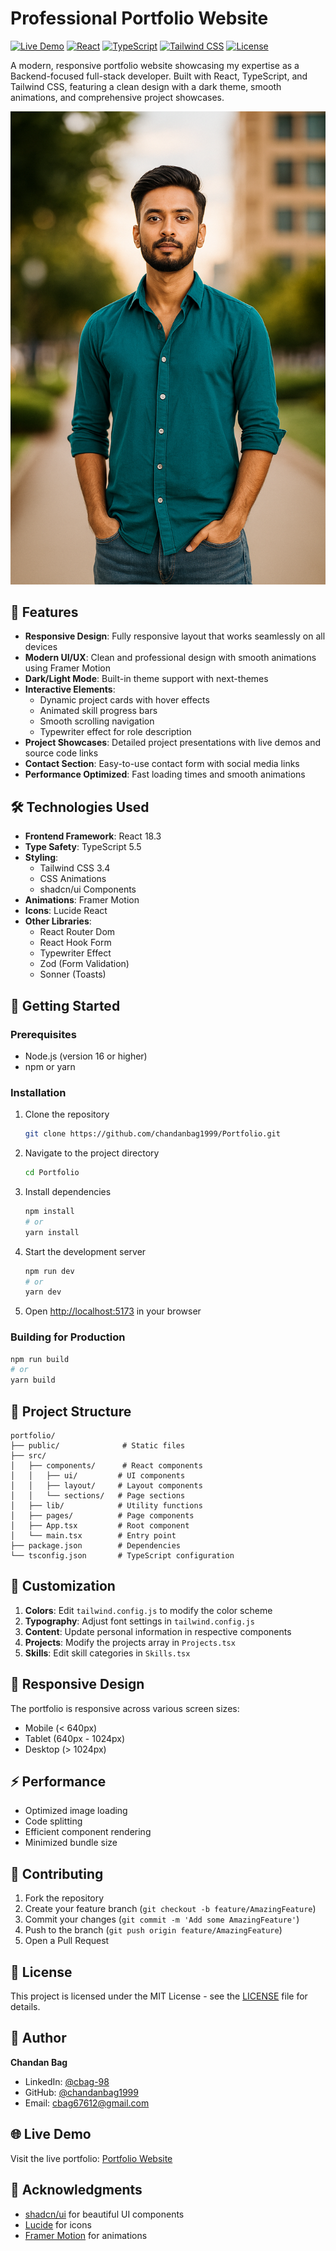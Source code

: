 # Professional Portfolio Website

[![Live Demo](https://img.shields.io/badge/demo-live-green.svg)](https://portfolio-lucifer-morningstar-projects.vercel.app/)
[![React](https://img.shields.io/badge/React-18.3-blue.svg)](https://reactjs.org/)
[![TypeScript](https://img.shields.io/badge/TypeScript-5.5-blue.svg)](https://www.typescriptlang.org/)
[![Tailwind CSS](https://img.shields.io/badge/Tailwind-3.4-blue.svg)](https://tailwindcss.com/)
[![License](https://img.shields.io/badge/license-MIT-green.svg)](LICENSE)

A modern, responsive portfolio website showcasing my expertise as a Backend-focused full-stack developer. Built with React, TypeScript, and Tailwind CSS, featuring a clean design with a dark theme, smooth animations, and comprehensive project showcases.

<div align="center">
  <img src="public/profile.png" alt="Portfolio Preview" width="600px" />
</div>

## 🌟 Features

- **Responsive Design**: Fully responsive layout that works seamlessly on all devices
- **Modern UI/UX**: Clean and professional design with smooth animations using Framer Motion
- **Dark/Light Mode**: Built-in theme support with next-themes
- **Interactive Elements**: 
  - Dynamic project cards with hover effects
  - Animated skill progress bars
  - Smooth scrolling navigation
  - Typewriter effect for role description
- **Project Showcases**: Detailed project presentations with live demos and source code links
- **Contact Section**: Easy-to-use contact form with social media links
- **Performance Optimized**: Fast loading times and smooth animations

## 🛠️ Technologies Used

- **Frontend Framework**: React 18.3
- **Type Safety**: TypeScript 5.5
- **Styling**: 
  - Tailwind CSS 3.4
  - CSS Animations
  - shadcn/ui Components
- **Animations**: Framer Motion
- **Icons**: Lucide React
- **Other Libraries**:
  - React Router Dom
  - React Hook Form
  - Typewriter Effect
  - Zod (Form Validation)
  - Sonner (Toasts)

## 🚀 Getting Started

### Prerequisites

- Node.js (version 16 or higher)
- npm or yarn

### Installation

1. Clone the repository
   ```bash
   git clone https://github.com/chandanbag1999/Portfolio.git
   ```

2. Navigate to the project directory
   ```bash
   cd Portfolio
   ```

3. Install dependencies
   ```bash
   npm install
   # or
   yarn install
   ```

4. Start the development server
   ```bash
   npm run dev
   # or
   yarn dev
   ```

5. Open [http://localhost:5173](http://localhost:5173) in your browser

### Building for Production

```bash
npm run build
# or
yarn build
```

## 📁 Project Structure

```
portfolio/
├── public/              # Static files
├── src/
│   ├── components/      # React components
│   │   ├── ui/         # UI components
│   │   ├── layout/     # Layout components
│   │   └── sections/   # Page sections
│   ├── lib/            # Utility functions
│   ├── pages/          # Page components
│   ├── App.tsx         # Root component
│   └── main.tsx        # Entry point
├── package.json        # Dependencies
└── tsconfig.json       # TypeScript configuration
```

## 🎨 Customization

1. **Colors**: Edit `tailwind.config.js` to modify the color scheme
2. **Typography**: Adjust font settings in `tailwind.config.js`
3. **Content**: Update personal information in respective components
4. **Projects**: Modify the projects array in `Projects.tsx`
5. **Skills**: Edit skill categories in `Skills.tsx`

## 📱 Responsive Design

The portfolio is responsive across various screen sizes:
- Mobile (< 640px)
- Tablet (640px - 1024px)
- Desktop (> 1024px)

## ⚡ Performance

- Optimized image loading
- Code splitting
- Efficient component rendering
- Minimized bundle size

## 🤝 Contributing

1. Fork the repository
2. Create your feature branch (`git checkout -b feature/AmazingFeature`)
3. Commit your changes (`git commit -m 'Add some AmazingFeature'`)
4. Push to the branch (`git push origin feature/AmazingFeature`)
5. Open a Pull Request

## 📄 License

This project is licensed under the MIT License - see the [LICENSE](LICENSE) file for details.

## 👤 Author

**Chandan Bag**
- LinkedIn: [@cbag-98](https://www.linkedin.com/in/cbag-98/)
- GitHub: [@chandanbag1999](https://github.com/chandanbag1999)
- Email: cbag67612@gmail.com

## 🌐 Live Demo

Visit the live portfolio: [Portfolio Website](https://portfolio-lucifer-morningstar-projects.vercel.app/)

## 🙏 Acknowledgments

- [shadcn/ui](https://ui.shadcn.com/) for beautiful UI components
- [Lucide](https://lucide.dev/) for icons
- [Framer Motion](https://www.framer.com/motion/) for animations

